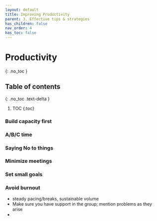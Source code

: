 ```yaml
---
layout: default
title: Improving Productivity
parent: 3. Effective tips & strategies
has_children: false
nav_order: 4
has_toc: false
---
```


# Productivity

{: .no_toc }

## Table of contents
{: .no_toc .text-delta }

1. TOC
{:toc}

### Build capacity first

### A/B/C time

### Saying No to things

### Minimize meetings

### Set small goals

### Avoid burnout
- steady pacing/breaks, sustainable volume
- Make sure you have support in the group; mention problems as they arise
- 

